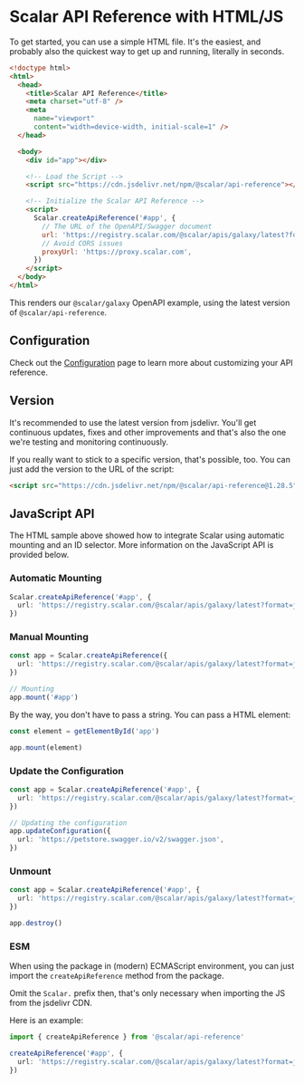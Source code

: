 # Scalar API Reference with HTML/JS

To get started, you can use a simple HTML file. It's the easiest, and probably also the quickest way to get up and running, literally in seconds.

```html
<!doctype html>
<html>
  <head>
    <title>Scalar API Reference</title>
    <meta charset="utf-8" />
    <meta
      name="viewport"
      content="width=device-width, initial-scale=1" />
  </head>

  <body>
    <div id="app"></div>

    <!-- Load the Script -->
    <script src="https://cdn.jsdelivr.net/npm/@scalar/api-reference"></script>

    <!-- Initialize the Scalar API Reference -->
    <script>
      Scalar.createApiReference('#app', {
        // The URL of the OpenAPI/Swagger document
        url: 'https://registry.scalar.com/@scalar/apis/galaxy/latest?format=json',
        // Avoid CORS issues
        proxyUrl: 'https://proxy.scalar.com',
      })
    </script>
  </body>
</html>
```

This renders our `@scalar/galaxy` OpenAPI example, using the latest version of `@scalar/api-reference`.

## Configuration

Check out the [Configuration](https://guides.scalar.com/scalar/scalar-api-references/configuration) page to learn more about customizing your API reference.

## Version

It's recommended to use the latest version from jsdelivr. You'll get continuous updates, fixes and other improvements and that's also the one we're testing and monitoring continuously.

If you really want to stick to a specific version, that's possible, too. You can just add the version to the URL of the script:

```html
<script src="https://cdn.jsdelivr.net/npm/@scalar/api-reference@1.28.5"></script>
```

## JavaScript API

The HTML sample above showed how to integrate Scalar using automatic mounting and an ID selector. More information on the JavaScript API is provided below.

### Automatic Mounting

```ts
Scalar.createApiReference('#app', {
  url: 'https://registry.scalar.com/@scalar/apis/galaxy/latest?format=json',
})
```

### Manual Mounting

```ts
const app = Scalar.createApiReference({
  url: 'https://registry.scalar.com/@scalar/apis/galaxy/latest?format=json',
})

// Mounting
app.mount('#app')
```

By the way, you don't have to pass a string. You can pass a HTML element:

```ts
const element = getElementById('app')

app.mount(element)
```

### Update the Configuration

```ts
const app = Scalar.createApiReference('#app', {
  url: 'https://registry.scalar.com/@scalar/apis/galaxy/latest?format=json',
})

// Updating the configuration
app.updateConfiguration({
  url: 'https://petstore.swagger.io/v2/swagger.json',
})
```

### Unmount

```ts
const app = Scalar.createApiReference('#app', {
  url: 'https://registry.scalar.com/@scalar/apis/galaxy/latest?format=json',
})

app.destroy()
```

### ESM

When using the package in (modern) ECMAScript environment, you can just import the `createApiReference` method from the
package.

Omit the `Scalar.` prefix then, that's only necessary when importing the JS from the jsdelivr CDN.

Here is an example:

```ts
import { createApiReference } from '@scalar/api-reference'

createApiReference('#app', {
  url: 'https://registry.scalar.com/@scalar/apis/galaxy/latest?format=json',
})
```
